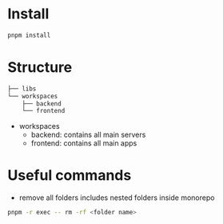 # Install

```sh
pnpm install
```

# Structure

```sh
├── libs
└── workspaces
    ├── backend
    └── frontend
```

- workspaces
  - backend: contains all main servers
  - frontend: contains all main apps

# Useful commands

- remove all folders includes nested folders inside monorepo

```sh
pnpm -r exec -- rm -rf <folder name>
```
